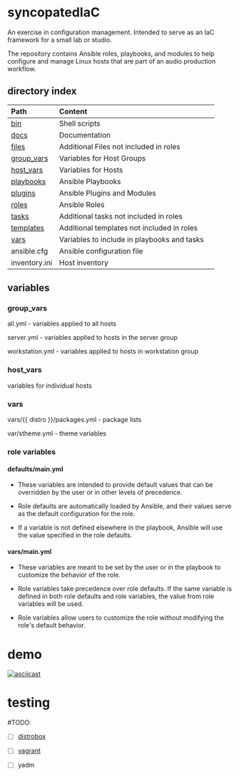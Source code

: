 # syncopatedIaC

An exercise in configuration management. Intended to serve as an IaC framework for a small lab or studio.

The repository contains Ansible roles, playbooks, and modules to help configure and manage Linux hosts that are part of an audio production workflow.

## directory index

| Path                      | Content                                     |     |
| :------------------------ | :------------------------------------------ | --- |
| [bin](bin/)               | Shell scripts                               |     |
| [docs](docs/)             | Documentation                               |     |
| [files](files/)           | Additional Files not included in roles      |     |
| [group_vars](group_vars/) | Variables for Host Groups                   |     |
| [host_vars](host_vars/)   | Variables for Hosts                         |     |
| [playbooks](playbooks/)   | Ansible Playbooks                           |     |
| [plugins](plugins/)       | Ansible Plugins and Modules                 |     |
| [roles](roles/)           | Ansible Roles                               |     |
| [tasks](tasks/)           | Additional tasks not included in roles      |     |
| [templates](templates/)   | Additional templates not included in roles  |     |
| [vars](vars/)             | Variables to include in playbooks and tasks |     |
| ansible.cfg               | Ansible configuration file                  |     |
| inventory.ini             | Host inventory                              |     |

## variables

### group_vars

all.yml - variables applied to all hosts

server.yml - variables applied to hosts in the server group

workstation.yml - variables applied to hosts in workstation group

### host_vars

variables for individual hosts

### vars

vars/{{ distro }}/packages.yml - package lists

var/stheme.yml - theme variables

### role variables

#### defaults/main.yml

-   These variables are intended to provide default values that can be overridden by the user or in other levels of precedence.

-   Role defaults are automatically loaded by Ansible, and their values serve as the default configuration for the role.

-   If a variable is not defined elsewhere in the playbook, Ansible will use the value specified in the role defaults.

#### vars/main.yml

-   These variables are meant to be set by the user or in the playbook to customize the behavior of the role.

-   Role variables take precedence over role defaults. If the same variable is defined in both role defaults and role variables, the value from role variables will be used.

-   Role variables allow users to customize the role without modifying the role's default behavior.

# demo

[![asciicast](https://asciinema.org/a/622463.svg)](https://asciinema.org/a/622463)

# testing

#TODO:

- [ ] [distrobox](https://github.com/89luca89/distrobox)

- [ ] [vagrant](https://github.com/hashicorp/vagrant)

- [ ] yadm

